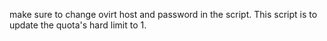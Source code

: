 make sure to change ovirt host and password in the script. This script is to update the quota's hard limit to 1. 
